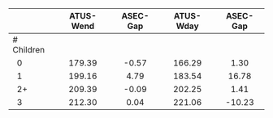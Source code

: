 
|                      |    ATUS-Wend |     ASEC-Gap |    ATUS-Wday |     ASEC-Gap |
| -------------------- | :----------: | :----------: | :----------: | :----------: |
| # Children           |              |              |              |              |
| &nbsp;&nbsp;0        |       179.39 |        -0.57 |       166.29 |         1.30 |
| &nbsp;&nbsp;1        |       199.16 |         4.79 |       183.54 |        16.78 |
| &nbsp;&nbsp;2+       |       209.39 |        -0.09 |       202.25 |         1.41 |
| &nbsp;&nbsp;3        |       212.30 |         0.04 |       221.06 |       -10.23 |

